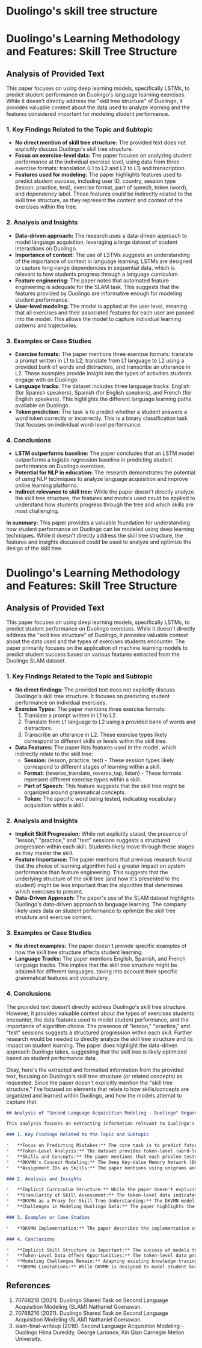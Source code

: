 # Duolingo's skill tree structure

# Duolingo's Learning Methodology and Features: Skill Tree Structure

## Analysis of Provided Text

This paper focuses on using deep learning models, specifically LSTMs, to predict student performance on Duolingo's language learning exercises. While it doesn't directly address the "skill tree structure" of Duolingo, it provides valuable context about the data used to analyze learning and the features considered important for modeling student performance.

### 1. Key Findings Related to the Topic and Subtopic

*   **No direct mention of skill tree structure:** The provided text does not explicitly discuss Duolingo's skill tree structure.
*   **Focus on exercise-level data:** The paper focuses on analyzing student performance at the individual exercise level, using data from three exercise formats: translation (L1 to L2 and L2 to L1) and transcription.
*   **Features used for modeling:** The paper highlights features used to predict student success, including user ID, country, session type (lesson, practice, test), exercise format, part of speech, token (word), and dependency label. These features could be indirectly related to the skill tree structure, as they represent the content and context of the exercises within the tree.

### 2. Analysis and Insights

*   **Data-driven approach:** The research uses a data-driven approach to model language acquisition, leveraging a large dataset of student interactions on Duolingo.
*   **Importance of context:** The use of LSTMs suggests an understanding of the importance of context in language learning. LSTMs are designed to capture long-range dependencies in sequential data, which is relevant to how students progress through a language curriculum.
*   **Feature engineering:** The paper notes that automated feature engineering is adequate for the SLAM task. This suggests that the features provided by Duolingo are informative enough for modeling student performance.
*   **User-level modeling:** The model is applied at the user level, meaning that all exercises and their associated features for each user are passed into the model. This allows the model to capture individual learning patterns and trajectories.

### 3. Examples or Case Studies

*   **Exercise formats:** The paper mentions three exercise formats: translate a prompt written in L1 to L2, translate from L1 language to L2 using a provided bank of words and distractors, and transcribe an utterance in L2. These examples provide insight into the types of activities students engage with on Duolingo.
*   **Language tracks:** The dataset includes three language tracks: English (for Spanish speakers), Spanish (for English speakers), and French (for English speakers). This highlights the different language learning paths available on Duolingo.
*   **Token prediction:** The task is to predict whether a student answers a word token correctly or incorrectly. This is a binary classification task that focuses on individual word-level performance.

### 4. Conclusions

*   **LSTM outperforms baseline:** The paper concludes that an LSTM model outperforms a logistic regression baseline in predicting student performance on Duolingo exercises.
*   **Potential for NLP in education:** The research demonstrates the potential of using NLP techniques to analyze language acquisition and improve online learning platforms.
*   **Indirect relevance to skill tree:** While the paper doesn't directly analyze the skill tree structure, the features and models used could be applied to understand how students progress through the tree and which skills are most challenging.

**In summary:** This paper provides a valuable foundation for understanding how student performance on Duolingo can be modeled using deep learning techniques. While it doesn't directly address the skill tree structure, the features and insights discussed could be used to analyze and optimize the design of the skill tree.


# Duolingo's Learning Methodology and Features: Skill Tree Structure

## Analysis of Provided Text

This paper focuses on using deep learning models, specifically LSTMs, to predict student performance on Duolingo exercises. While it doesn't directly address the "skill tree structure" of Duolingo, it provides valuable context about the data used and the types of exercises students encounter.  The paper primarily focuses on the application of machine learning models to predict student success based on various features extracted from the Duolingo SLAM dataset.

### 1. Key Findings Related to the Topic and Subtopic

*   **No direct findings:** The provided text does not explicitly discuss Duolingo's skill tree structure. It focuses on predicting student performance on individual exercises.
*   **Exercise Types:** The paper mentions three exercise formats:
    1.  Translate a prompt written in L1 to L2.
    2.  Translate from L1 language to L2 using a provided bank of words and distractors.
    3.  Transcribe an utterance in L2.
    These exercise types likely correspond to different skills or levels within the skill tree.
*   **Data Features:** The paper lists features used in the model, which indirectly relate to the skill tree:
    *   **Session:** (lesson, practice, test) - These session types likely correspond to different stages of learning within a skill.
    *   **Format:** (reverse\_translate, reverse\_tap, listen) - These formats represent different exercise types within a skill.
    *   **Part of Speech:** This feature suggests that the skill tree might be organized around grammatical concepts.
    *   **Token:** The specific word being tested, indicating vocabulary acquisition within a skill.

### 2. Analysis and Insights

*   **Implicit Skill Progression:** While not explicitly stated, the presence of "lesson," "practice," and "test" sessions suggests a structured progression within each skill. Students likely move through these stages as they master the skill.
*   **Feature Importance:** The paper mentions that previous research found that the choice of learning algorithm had a greater impact on system performance than feature engineering. This suggests that the underlying structure of the skill tree (and how it's presented to the student) might be less important than the algorithm that determines which exercises to present.
*   **Data-Driven Approach:** The paper's use of the SLAM dataset highlights Duolingo's data-driven approach to language learning. The company likely uses data on student performance to optimize the skill tree structure and exercise content.

### 3. Examples or Case Studies

*   **No direct examples:** The paper doesn't provide specific examples of how the skill tree structure affects student learning.
*   **Language Tracks:** The paper mentions English, Spanish, and French language tracks. This implies that the skill tree structure might be adapted for different languages, taking into account their specific grammatical features and vocabulary.

### 4. Conclusions

The provided text doesn't directly address Duolingo's skill tree structure. However, it provides valuable context about the types of exercises students encounter, the data features used to model student performance, and the importance of algorithm choice. The presence of "lesson," "practice," and "test" sessions suggests a structured progression within each skill. Further research would be needed to directly analyze the skill tree structure and its impact on student learning. The paper does highlight the data-driven approach Duolingo takes, suggesting that the skill tree is likely optimized based on student performance data.


Okay, here's the extracted and formatted information from the provided text, focusing on Duolingo's skill tree structure (or related concepts) as requested.  Since the paper doesn't explicitly mention the "skill tree structure," I've focused on elements that relate to how skills/concepts are organized and learned within Duolingo, and how the models attempt to capture that.

```markdown
## Analysis of "Second Language Acquisition Modeling - Duolingo" Regarding Duolingo's Learning Methodology and Features: Skill Tree Structure

This analysis focuses on extracting information relevant to Duolingo's learning methodology, specifically aspects that relate to the organization of skills and concepts, even though the paper doesn't directly discuss the "skill tree" as a UI element.

### 1. Key Findings Related to the Topic and Subtopic

*   **Focus on Predicting Mistakes:** The core task is to predict future mistakes learners will make, based on their past mistakes. This implicitly relates to the underlying structure of the curriculum, as mistakes are tied to specific skills or concepts.
*   **Token-Level Analysis:** The dataset provides token-level (word-level) correctness labels, which is a more granular approach than typical knowledge tracing datasets that focus on assignment-level correctness. This suggests that Duolingo's learning methodology allows for fine-grained assessment of specific language elements.
*   **Skills and Concepts:** The paper mentions that each problem tests a specific skill. The data includes a field indicating which skill is being tested.
*   **DKVMN's Concept Modeling:** The Deep Key-Value Memory Network (DKVMN) model is designed to learn specific concepts and track a student's knowledge state for each concept. This is a key element that relates to the organization of skills and concepts within Duolingo. The model attempts to understand which concepts a student is good or bad at.
*   **Assignment IDs as Skills:** The paper mentions using unigrams and part-of-speech tags as assignment IDs when applying the DKVMN model. This suggests an attempt to map individual words and grammatical elements to specific skills or concepts.

### 2. Analysis and Insights

*   **Implicit Curriculum Structure:** While the paper doesn't explicitly describe Duolingo's skill tree, the analysis implicitly acknowledges its existence. The models attempt to learn the relationships between exercises, skills, and student performance, which suggests an underlying structure that organizes the learning content.
*   **Granularity of Skill Assessment:** The token-level data indicates that Duolingo's methodology allows for a very detailed assessment of a student's understanding of individual words and grammatical structures. This fine-grained assessment could be used to adapt the learning path and focus on areas where the student is struggling.
*   **DKVMN as a Proxy for Skill Tree Understanding:** The DKVMN model's attempt to learn concepts and track student knowledge state can be seen as an attempt to model the relationships between skills in the skill tree. By identifying which concepts a student is struggling with, the model can potentially infer which skills need more practice.
*   **Challenges in Modeling Duolingo Data:** The paper highlights the challenges of applying existing knowledge tracing models to the Duolingo dataset. The large number of unique words and the token-level data require adaptations to traditional models.

### 3. Examples or Case Studies

*   **DKVMN Implementation:** The paper describes the implementation of the DKVMN model on the Duolingo dataset. The use of unigrams and part-of-speech tags as assignment IDs is a specific example of how the model was adapted to the Duolingo data. However, the paper also notes the difficulties encountered when using DKVMN, such as the mismatch between the model's assumptions and the characteristics of the Duolingo dataset.

### 4. Conclusions

*   **Implicit Skill Structure is Important:** The success of models that incorporate features related to skills and concepts suggests that the underlying structure of Duolingo's curriculum plays a significant role in student learning.
*   **Token-Level Data Offers Opportunities:** The token-level data provides a rich source of information for understanding student learning patterns and predicting future mistakes.
*   **Modeling Challenges Remain:** Adapting existing knowledge tracing models to the Duolingo dataset presents challenges due to the large number of unique words and the token-level data. Further research is needed to develop models that can effectively capture the complexities of language learning in the Duolingo environment.
*   **DKVMN Limitations:** While DKVMN is designed to model student knowledge of specific concepts, the paper found it less effective than other models for the Duolingo dataset, possibly because the number of skills/concepts is not explicitly defined.
```


## References

1. 70768216 (2021). Duolingo Shared Task on Second Language Acquisition Modeling (SLAM) Nathaniel Goenawan.
2. 70768216 (2021). Duolingo Shared Task on Second Language Acquisition Modeling (SLAM) Nathaniel Goenawan.
3. slam-final-writeup (2018). Second Language Acquisition Modeling - Duolingo Hima Dureddy, George Larionov, Xin Qian Carnegie Mellon University.
